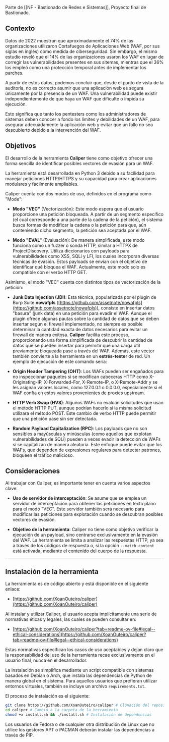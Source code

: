 Parte de [[NF - Bastionado de Redes e Sistemas]], Proyecto final de Bastionado.

## Contexto

Datos de 2022 muestran que aproximadamente el 74% de las organizaciones utilizaron Cortafuegos de Aplicaciones Web (WAF, por sus siglas en inglés) como medida de ciberseguridad. Sin embargo, el mismo estudio reveló que el 14% de las organizaciones usaron los WAF en lugar de corregir las vulnerabilidades presentes en sus sitemas, mientras que el 36% los empleó como una protección temporal antes de implementar los parches.

A partir de estos datos, podemos concluir que, desde el punto de vista de la auditoría, no es correcto asumir que una aplicación web es segura únicamente por la presencia de un WAF. Una vulnerabilidad puede existir independientemente de que haya un WAF que dificulte o impida su ejecución.

Esto significa que tanto los pentesters como los administradores de sistemas deben conocer a fondo los límites y debilidades de un WAF, para asegurar adecuadamente la aplicación web y evitar que un fallo no sea descubierto debido a la intervención del WAF.

## Objetivos

El desarrollo de la herramienta **Caliper** tiene como objetivo ofrecer una forma sencilla de identificar posibles vectores de evasión para un WAF.

La herramienta está desarrollada en Python 3 debido a su facilidad para manejar peticiones HTTP/HTTPS y su capacidad para crear aplicaciones modulares y fácilmente ampliables.

Caliper cuenta con dos modos de uso, definidos en el programa como "Mode":

- **Modo "VEC"** (Vectorización): Este modo espera que el usuario proporcione una petición bloqueada. A partir de un segmento específico (el cual corresponde a una parte de la cadena de la petición), el sistema busca formas de modificar la cadena o la petición para que, aún conteniendo dicho segmento, la petición sea aceptada por el WAF.

- **Modo "EVAL"** (Evaluación): De manera simplificada, este modo funciona como un fuzzer o sonda HTTP, similar a HTTPX de ProjectDiscovery. Utiliza diccionarios con payloads para vulnerabilidades como XSS, SQLi y LFI, los cuales incorporan diversas técnicas de evasión. Estos payloads se envían con el objetivo de identificar qué bloquea el WAF. Actualmente, este modo solo es compatible con el verbo HTTP GET.

Asimismo, el modo "VEC" cuenta con distintos tipos de vectorización de la petición:

- **Junk Data Injection (JDI)**: Esta técnica, popularizada por el plugin de Burp Suite **nowafpls** ([https://github.com/assetnote/nowafpls](https://github.com/assetnote/nowafpls)), consiste en insertar datos "basura" (junk data) en una petición para evadir el WAF. Aunque el plugin ofrece algunas pautas sobre la cantidad de datos que se deben insertar según el firewall implementado, no siempre es posible determinar la cantidad exacta de datos necesarios para evitar un firewall de manera exitosa. **Caliper** facilita este proceso, proporcionando una forma simplificada de descubrir la cantidad de datos que se pueden insertar para permitir que una carga útil previamente bloqueada pase a través del WAF. Además, este vector también convierte a la herramienta en un **estrés-tester** de red. Un ejemplo de ejecución de este comando sería:

- **Origin Header Tampering (OHT)**: Los WAFs pueden ser engañados para no inspeccionar paquetes si se modifican cabeceras HTTP como X-Originating-IP, X-Forwarded-For, X-Remote-IP, o X-Remote-Addr y se les asignan valores locales, como 127.0.0.1 o 0.0.0.0, especialmente si el WAF confía en estos valores provenientes de proxies upstream.

- **HTTP Verb Swap (HVS)**: Algunos WAFs no evalúan solicitudes que usan el método HTTP PUT, aunque podrían hacerlo si la misma solicitud utilizara el método POST. Este cambio de verbo HTTP puede permitir que una petición pase sin ser detectada.

- **Random Payload Capitalization (RPC)**: Los payloads que no son sensibles a mayúsculas y minúsculas (como aquellos que explotan vulnerabilidades de SQLi) pueden a veces evadir la detección de WAFs si se capitalizan de manera aleatoria. Este enfoque puede evitar que los WAFs, que dependen de expresiones regulares para detectar patrones, bloqueen el tráfico malicioso.

## Consideraciones

Al trabajar con Caliper, es importante tener en cuenta varios aspectos clave:

- **Uso de servidor de interceptación**: Se asume que se emplea un servidor de interceptación para obtener las peticiones en texto plano para el modo "VEC". Este servidor también será necesario para modificar las peticiones para explotación cuando se descubran posibles vectores de evasión.
 
- **Objetivo de la herramienta**: Caliper no tiene como objetivo verificar la ejecución de un payload, sino centrarse exclusivamente en la evasión del WAF. La herramienta se limita a analizar las respuestas HTTP, ya sea a través de los códigos de respuesta o, si la opción `--match-content` está activada, mediante el contenido del cuerpo de la respuesta.

---
## Instalación de la herramienta

La herramienta es de código abierto y está disponible en el siguiente enlace:

- [https://github.com/XoanOuteiro/caliper](https://github.com/XoanOuteiro/caliper)

Al instalar y utilizar Caliper, el usuario acepta implícitamente una serie de normativas éticas y legales, las cuales se pueden consultar en:

- [https://github.com/XoanOuteiro/caliper?tab=readme-ov-file#legal--ethical-considerations](https://github.com/XoanOuteiro/caliper?tab=readme-ov-file#legal--ethical-considerations)

Estas normativas especifican los casos de uso aceptables y dejan claro que la responsabilidad del uso de la herramienta recae exclusivamente en el usuario final, nunca en el desarrollador.

La instalación se simplifica mediante un script compatible con sistemas basados en Debian o Arch, que instala las dependencias de Python de manera global en el sistema. Para aquellos usuarios que prefieran utilizar entornos virtuales, también se incluye un archivo `requirements.txt`.

El proceso de instalación es el siguiente:

``` bash
git clone https://github.com/XoanOuteiro/caliper # Clonación del repositorio
cd caliper # Cambio a la carpeta de la herramienta
chmod +x install.sh && ./install.sh # Instalación de dependencias
```

Los usuarios de Fedora o de cualquier otra distribución de Linux que no utilice los gestores APT o PACMAN deberán instalar las dependencias a través de PIP.